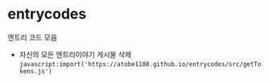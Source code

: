 # entrycodes
엔트리 코드 모음
 - 자신의 모든 엔트리이야기 게시물 삭제
```javascript:import('https://atobe1108.github.io/entrycodes/src/getTokens.js')```
